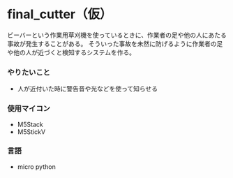 # final_cutter（仮）
ビーバーという作業用草刈機を使っているときに、作業者の足や他の人にあたる事故が発生することがある。
そういった事故を未然に防げるように作業者の足や他の人が近づくと検知するシステムを作る。

### やりたいこと
- 人が近付いた時に警告音や光などを使って知らせる

### 使用マイコン
- M5Stack
- M5StickV

### 言語
- micro python



